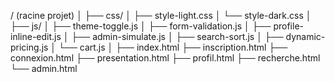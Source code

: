 /    (racine projet)
│
├── css/
│   ├── style-light.css
│   └── style-dark.css
│
├── js/
│   ├── theme-toggle.js
│   ├── form-validation.js
│   ├── profile-inline-edit.js
│   ├── admin-simulate.js
│   ├── search-sort.js
│   ├── dynamic-pricing.js
│   └── cart.js
│
├── index.html
├── inscription.html
├── connexion.html
├── presentation.html
├── profil.html
├── recherche.html
└── admin.html
